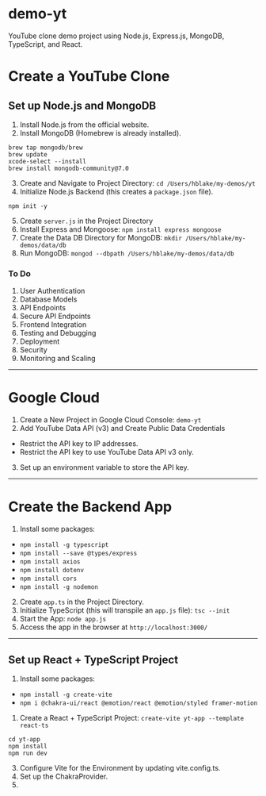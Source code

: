 # demo-yt

YouTube clone demo project using Node.js, Express.js, MongoDB, TypeScript, and React.

# Create a YouTube Clone

## Set up Node.js and MongoDB

1. Install Node.js from the official website.
2. Install MongoDB (Homebrew is already installed).

```
brew tap mongodb/brew
brew update
xcode-select --install
brew install mongodb-community@7.0
```

3. Create and Navigate to Project Directory: `cd /Users/hblake/my-demos/yt`
4. Initialize Node.js Backend (this creates a `package.json` file).

```
npm init -y
```

5. Create `server.js` in the Project Directory
6. Install Express and Mongoose: `npm install express mongoose`
7. Create the Data DB Directory for MongoDB: `mkdir /Users/hblake/my-demos/data/db`
8. Run MongoDB: `mongod --dbpath /Users/hblake/my-demos/data/db`

### To Do

1. User Authentication
2. Database Models
3. API Endpoints
4. Secure API Endpoints
5. Frontend Integration
6. Testing and Debugging
7. Deployment
8. Security
9. Monitoring and Scaling

---

# Google Cloud

1. Create a New Project in Google Cloud Console: `demo-yt`
2. Add YouTube Data API (v3) and Create Public Data Credentials

- Restrict the API key to IP addresses.
- Restrict the API key to use YouTube Data API v3 only.

3. Set up an environment variable to store the API key.

---

# Create the Backend App

1. Install some packages:

- `npm install -g typescript`
- `npm install --save @types/express`
- `npm install axios`
- `npm install dotenv`
- `npm install cors`
- `npm install -g nodemon`

2. Create `app.ts` in the Project Directory.
3. Initialize TypeScript (this will transpile an `app.js` file): `tsc --init`
4. Start the App: `node app.js`
5. Access the app in the browser at `http://localhost:3000/`

---

## Set up React + TypeScript Project

1. Install some packages:

- `npm install -g create-vite`
- `npm i @chakra-ui/react @emotion/react @emotion/styled framer-motion`

1. Create a React + TypeScript Project: `create-vite yt-app --template react-ts`

```
cd yt-app
npm install
npm run dev
```

3. Configure Vite for the Environment by updating vite.config.ts.
4. Set up the ChakraProvider.
5.
